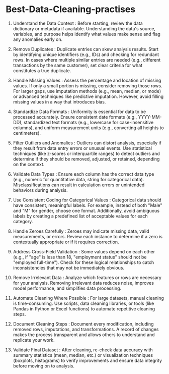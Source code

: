 # Best-Data-Cleaning-practises
1. Understand the Data Context :
Before starting, review the data dictionary or metadata if available. Understanding the data's source, variables, and purpose helps identify what values make sense and flag any anomalies early on.

2. Remove Duplicates :
Duplicate entries can skew analysis results. Start by identifying unique identifiers (e.g., IDs) and checking for redundant rows. In cases where multiple similar entries are needed (e.g., different transactions by the same customer), set clear criteria for what constitutes a true duplicate.

3. Handle Missing Values :
Assess the percentage and location of missing values. If only a small portion is missing, consider removing those rows. For larger gaps, use imputation methods (e.g., mean, median, or mode) or advanced techniques like predictive imputation. However, avoid filling missing values in a way that introduces bias.

4. Standardize Data Formats :
Uniformity is essential for data to be processed accurately. Ensure consistent date formats (e.g., YYYY-MM-DD), standardized text formats (e.g., lowercase for case-insensitive columns), and uniform measurement units (e.g., converting all heights to centimeters).

5. Filter Outliers and Anomalies :
Outliers can distort analysis, especially if they result from data entry errors or unusual events. Use statistical techniques (like z-scores or interquartile ranges) to detect outliers and determine if they should be removed, adjusted, or retained, depending on the context.

6. Validate Data Types :
Ensure each column has the correct data type (e.g., numeric for quantitative data, string for categorical data). Misclassifications can result in calculation errors or unintended behaviors during analysis.

7. Use Consistent Coding for Categorical Values :
Categorical data should have consistent, meaningful labels. For example, instead of both "Male" and "M" for gender, choose one format. Additionally, avoid ambiguous labels by creating a predefined list of acceptable values for each category.

8. Handle Zeroes Carefully :
Zeroes may indicate missing data, valid measurements, or errors. Review each instance to determine if a zero is contextually appropriate or if it requires correction.

9. Address Cross-Field Validation :
Some values depend on each other (e.g., if "age" is less than 18, "employment status" should not be "employed full-time"). Check for these logical relationships to catch inconsistencies that may not be immediately obvious.

10. Remove Irrelevant Data :
Analyze which features or rows are necessary for your analysis. Removing irrelevant data reduces noise, improves model performance, and simplifies data processing.

11. Automate Cleaning Where Possible :
For large datasets, manual cleaning is time-consuming. Use scripts, data cleaning libraries, or tools (like Pandas in Python or Excel functions) to automate repetitive cleaning steps.

12. Document Cleaning Steps :
Document every modification, including removed rows, imputations, and transformations. A record of changes makes the process transparent and allows others to understand and replicate your work.

13. Validate Final Dataset :
After cleaning, re-check data accuracy with summary statistics (mean, median, etc.) or visualization techniques (boxplots, histograms) to verify improvements and ensure data integrity before moving on to analysis.
